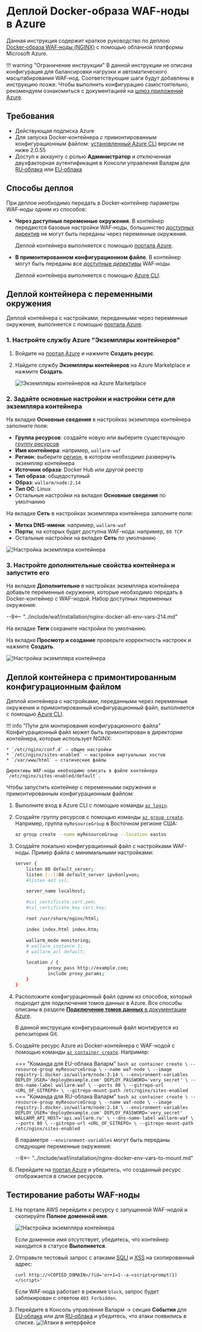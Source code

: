 [default-ip-blocking-settings]:     ../../../admin-ru/configure-ip-blocking-nginx-ru.md
[wallarm-acl-directive]:            ../../../admin-ru/configure-parameters-ru.md#wallarm_acl
[allocating-memory-guide]:          ../../../admin-ru/configuration-guides/allocate-resources-for-waf-node.md
[mount-config-instr]:               #деплой-контейнера-с-примонтированным-конфигурационным-файлом

# Деплой Docker‑образа WAF‑ноды в Azure

Данная инструкция содержит краткое руководство по деплою [Docker‑образа WAF‑ноды (NGINX)](https://hub.docker.com/r/wallarm/node) с помощью облачной платформы Microsoft Azure.

!!! warning "Ограничение инструкции"
    В данной инструкции не описана конфигурация для балансировки нагрузки и автоматического масштабирования WAF‑нод. Соответствующие шаги будут добавлены в инструкцию позже. Чтобы выполнить конфигурацию самостоятельно, рекомендуем ознакомиться с документацией на [шлюз приложений Azure](https://docs.microsoft.com/ru-ru/azure/application-gateway/overview).

## Требования

* Действующая подписка Azure
* Для запуска Docker‑контейнера с примонтированным конфигурационным файлом: [установленный Azure CLI](https://docs.microsoft.com/ru-ru/cli/azure/install-azure-cli) версии не ниже 2.0.55
* Доступ к аккаунту с ролью **Администратор** и отключенная двухфакторная аутентификация в Консоли управления Валарм для [RU‑облака](https://my.wallarm.ru) или [EU‑облака](https://my.wallarm.com)

## Способы деплоя

При деплое необходимо передать в Docker‑контейнер параметры WAF‑ноды одним из способов:

* **Через доступные переменные окружения**. В контейнер передаются базовые настройки WAF‑ноды, большинство [доступных директив](../../../admin-ru/configure-parameters-ru.md) не могут быть переданы через переменные окружения.

    Деплой контейнера выполняется с помощью [портала Azure](https://portal.azure.com/).
* **В примонтированном конфигурационном файле**. В контейнер могут быть переданы все [доступные директивы](../../../admin-ru/configure-parameters-ru.md) WAF‑ноды.

    Деплой контейнера выполняется с помощью [Azure CLI](https://docs.microsoft.com/ru-ru/cli/azure/install-azure-cli).

## Деплой контейнера с переменными окружения

Деплой контейнера с настройками, переданными через переменные окружения, выполняется с помощью [портала Azure](https://portal.azure.com/).

### 1. Настройте службу Azure "Экземпляры контейнеров"

1. Войдите на [портал Azure](https://portal.azure.com/) и нажмите **Создать ресурс**.
2. Найдите службу **Экземпляры контейнеров** на Azure Marketplace и нажмите **Создать**.

    ![!Экземпляры контейнеров на Azure Marketplace](../../../images/waf-installation/azure/marketplace-container-instances.png)

### 2. Задайте основные настройки и настройки сети для экземпляра контейнера

На вкладке **Основные сведения** в настройках экземпляра контейнера заполните поля:

* **Группа ресурсов**: создайте новую или выберите существующую [группу ресурсов](https://docs.microsoft.com/ru-ru/azure/azure-resource-manager/management/manage-resource-groups-portal#what-is-a-resource-group)
* **Имя контейнера**: например, `wallarm-waf`
* **Регион**: выберите [регион](https://azure.microsoft.com/ru-ru/global-infrastructure/geographies/), в котором необходимо развернуть экземпляр контейнера
* **Источник образа**: Docker Hub или другой реестр
* **Тип образа**: общедоступный
* **Образ**: `wallarm/node:2.14`
* **Тип ОС**: Linux
* Остальные настройки на вкладке **Основные сведения** по умолчанию

На вкладке **Сеть** в настройках экземпляра контейнера заполните поля:

* **Метка DNS-имени**: например, `wallarm-waf`
* **Порты**, на которых будет доступна WAF-нода: например, `80 TCP`
* Остальные настройки на вкладке **Сеть** по умолчанию

![!Настройка экземпляра контейнера](../../../images/waf-installation/azure/container-instances-basics-networking.png)

### 3. Настройте дополнительные свойства контейнера и запустите его

На вкладке **Дополнительно** в настройках экземпляра контейнера добавьте переменные окружения, которые необходимо передать в Docker-контейнер с WAF-нодой. Набор доступных переменных окружения:

--8<-- "../include/waf/installation/nginx-docker-all-env-vars-214.md"

На вкладке **Теги** сохраните настройки по умолчанию.

На вкладке **Просмотр и создание** проверьте корректность настроек и нажмите **Создать**.

![!Настройка экземпляра контейнера](../../../images/waf-installation/azure/container-instances-advanced-review.png)

## Деплой контейнера с примонтированным конфигурационным файлом

Деплой контейнера с настройками, переданными через переменные окружения и примонтированный конфигурационный файл, выполняется с помощью [Azure CLI](https://docs.microsoft.com/ru-ru/cli/azure/install-azure-cli).

!!! info "Пути для монтирования конфигурационного файла"
    Конфигурационный файл может быть примонтирован в директории контейнера, которые использует NGINX:

    * `/etc/nginx/conf.d` — общие настройки
    * `/etc/nginx/sites-enabled` — настройки виртуальных хостов
    * `/var/www/html` — статические файлы

    Директивы WAF‑ноды необходимо описать в файле контейнера `/etc/nginx/sites-enabled/default`.

Чтобы запустить контейнер с переменными окружения и примонтированным конфигурационным файлом:

1. Выполните вход в Azure CLI с помощью команды [`az login`](https://docs.microsoft.com/ru-ru/cli/azure/reference-index?view=azure-cli-latest#az_login).
2. Создайте группу ресурсов с помощью команды [`az group create`](https://docs.microsoft.com/ru-ru/cli/azure/group?view=azure-cli-latest#az_group_create). Например, группа `myResourceGroup` в Восточном регионе США:

    ```bash
    az group create --name myResourceGroup --location eastus
    ```
3. Создайте локально конфигурационный файл с настройками WAF-ноды. Пример файла с минимальными настройками:

    ```bash
    server {
        listen 80 default_server;
        listen [::]:80 default_server ipv6only=on;
        #listen 443 ssl;

        server_name localhost;

        #ssl_certificate cert.pem;
        #ssl_certificate_key cert.key;

        root /usr/share/nginx/html;

        index index.html index.htm;

        wallarm_mode monitoring;
        # wallarm_instance 1;
        # wallarm_acl default;

        location / {
                proxy_pass http://example.com;
                include proxy_params;
        }
    }
    ```
4. Расположите конфигурационный файл одним из способов, который подходит для подключения томов данных в Azure. Все способы описаны в разделе [**Подключение томов данных** в документации Azure](https://docs.microsoft.com/ru-ru/azure/container-instances/container-instances-volume-azure-files).

    В данной инструкции конфигурационный файл монтируется из репозитория Git.
5. Создайте ресурс Azure из Docker-контейнера с WAF-нодой с помощью команды [`az container create`](https://docs.microsoft.com/ru-ru/cli/azure/container?view=azure-cli-latest#az_container_create). Например:

    === "Команда для EU-облака Валарм"
         ```bash
         az container create \
            --resource-group myResourceGroup \
            --name waf-node \
            --image registry-1.docker.io/wallarm/node:2.14 \
            --environment-variables DEPLOY_USER='deploy@example.com' DEPLOY_PASSWORD='very_secret' \
            --dns-name-label wallarm-waf \
            --ports 80 \
            --gitrepo-url <URL_OF_GITREPO> \
            --gitrepo-mount-path /etc/nginx/sites-enabled
         ```
    === "Команда для RU-облака Валарм"
         ```bash
         az container create \
            --resource-group myResourceGroup \
            --name waf-node \
            --image registry-1.docker.io/wallarm/node:2.14 \
            --environment-variables DEPLOY_USER='deploy@example.com' DEPLOY_PASSWORD='very_secret' WALLARM_API_HOST='api.wallarm.ru' \
            --dns-name-label wallarm-waf \
            --ports 80 \
            --gitrepo-url <URL_OF_GITREPO> \
            --gitrepo-mount-path /etc/nginx/sites-enabled
         ```
        
    
    В параметре `--environment-variables` могут быть переданы следующие переменные окружения:

    --8<-- "../include/waf/installation/nginx-docker-env-vars-to-mount.md"
6. Перейдите на [портал Azure](https://portal.azure.com/) и убедитесь, что созданный ресурс отображается в списке ресурсов.

## Тестирование работы WAF-ноды

1. На портале AWS перейдите к ресурсу с запущенной WAF-нодой и скопируйте **Полное доменной имя**.

    ![!Настройка экземпляра контейнера](../../../images/waf-installation/azure/container-copy-domain-name.png)

    Если доменное имя отсутствует, убедитесь, что контейнер находится в статусе **Выполняется**.
2. Отправьте тестовый запрос с атаками [SQLI](../../../attacks-vulns-list.md#sqlинъекция-sql-injection) и [XSS](../../../attacks-vulns-list.md#межсайтовый-скриптинг-англ-cross-site-scripting-xss) на скопированный адрес:

    ```
    curl http://<COPIED_DOMAIN>/?id='or+1=1--a-<script>prompt(1)</script>'
    ```

    Если WAF‑нода работает в режиме `block`, запрос будет заблокирован с ответом `403 Forbidden`.
3. Перейдите в Консоль управления Валарм → секция **События** для [EU‑облака](https://my.wallarm.com/search) или для [RU‑облака](https://my.wallarm.ru/search) и убедитесь, что атаки появились в списке.
    ![!Атаки в интерфейсе](../../../images/admin-guides/yandex-cloud/test-attacks.png)
